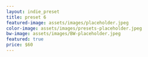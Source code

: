 ```yaml
---
layout: indie_preset
title: preset 6
featured-image: assets/images/placeholder.jpeg
color-image: assets/images/presets-placeholder.jpeg
bw-image: assets/images/BW-placeholder.jpeg
featured: true
price: $60
---
```

